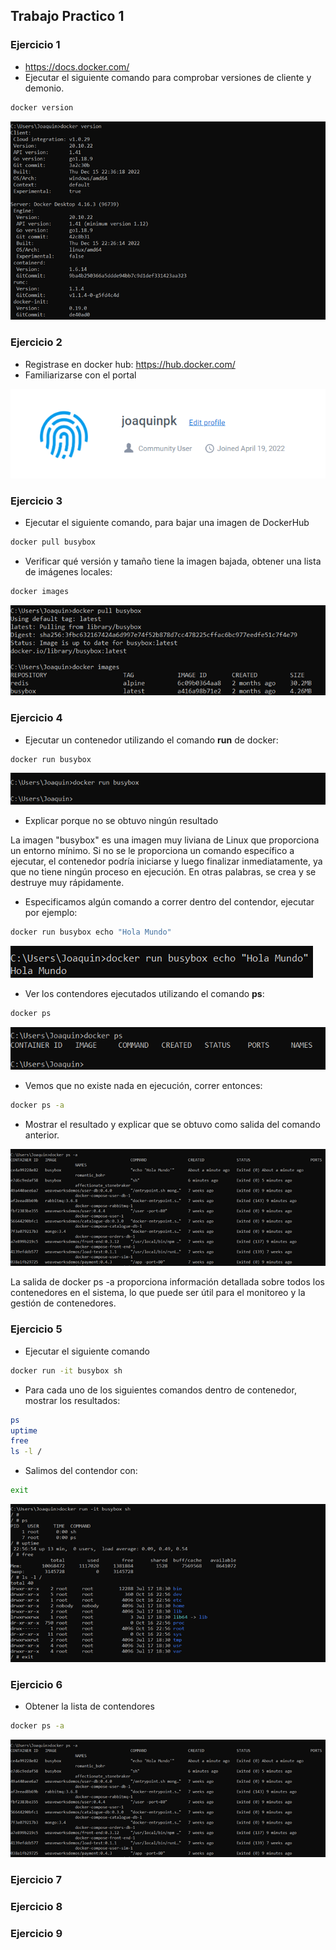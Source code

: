 ## Trabajo Practico 1

### Ejercicio 1

  - https://docs.docker.com/
  - Ejecutar el siguiente comando para comprobar versiones de cliente y demonio.
```bash
docker version
```

 ![readme](https://github.com/JoaquinVietto8/ing-software-3/blob/main/trabajo-practico-02/Imagenes/1.png)


### Ejercicio 2

   - Registrase en docker hub: https://hub.docker.com/
   - Familiarizarse con el portal

 ![readme](https://github.com/JoaquinVietto8/ing-software-3/blob/main/trabajo-practico-02/Imagenes/2.png)


### Ejercicio 3

  - Ejecutar el siguiente comando, para bajar una imagen de DockerHub
  ```bash
  docker pull busybox
  ```
  - Verificar qué versión y tamaño tiene la imagen bajada, obtener una lista de imágenes locales:
```bash
docker images
```

 ![readme](https://github.com/JoaquinVietto8/ing-software-3/blob/main/trabajo-practico-02/Imagenes/3.png)

### Ejercicio 4

  - Ejecutar un contenedor utilizando el comando **run** de docker:
```bash
docker run busybox
```

 ![readme](https://github.com/JoaquinVietto8/ing-software-3/blob/main/trabajo-practico-02/Imagenes/4-a.png)


  - Explicar porque no se obtuvo ningún resultado

La imagen "busybox" es una imagen muy liviana de Linux que proporciona un entorno mínimo. Si no se le proporciona un comando específico a ejecutar, el contenedor podría iniciarse y luego finalizar inmediatamente, ya que no tiene ningún proceso en ejecución. En otras palabras, se crea y se destruye muy rápidamente.

  - Especificamos algún comando a correr dentro del contendor, ejecutar por ejemplo:
```bash
docker run busybox echo "Hola Mundo"
```

 ![readme](https://github.com/JoaquinVietto8/ing-software-3/blob/main/trabajo-practico-02/Imagenes/4-b.png)

  - Ver los contendores ejecutados utilizando el comando **ps**:
```bash
docker ps
```

 ![readme](https://github.com/JoaquinVietto8/ing-software-3/blob/main/trabajo-practico-02/Imagenes/4-c.png)

  - Vemos que no existe nada en ejecución, correr entonces:
```bash
docker ps -a
```
  - Mostrar el resultado y explicar que se obtuvo como salida del comando anterior.

 ![readme](https://github.com/JoaquinVietto8/ing-software-3/blob/main/trabajo-practico-02/Imagenes/4-d.png)

La salida de docker ps -a proporciona información detallada sobre todos los contenedores en el sistema, lo que puede ser útil para el monitoreo y la gestión de contenedores.

### Ejercicio 5

  - Ejecutar el siguiente comando
```bash
docker run -it busybox sh
```
  - Para cada uno de los siguientes comandos dentro de contenedor, mostrar los resultados:
```bash
ps
uptime
free
ls -l /
```
  - Salimos del contendor con:
```bash
exit
```

 ![readme](https://github.com/JoaquinVietto8/ing-software-3/blob/main/trabajo-practico-02/Imagenes/5.png)

### Ejercicio 6

  - Obtener la lista de contendores 
```bash
docker ps -a
```

 ![readme](https://github.com/JoaquinVietto8/ing-software-3/blob/main/trabajo-practico-02/Imagenes/4-d.png)




### Ejercicio 7

### Ejercicio 8

### Ejercicio 9
